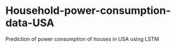 # Household-power-consumption-data-USA
 Prediction of power consumption of houses in USA using LSTM

